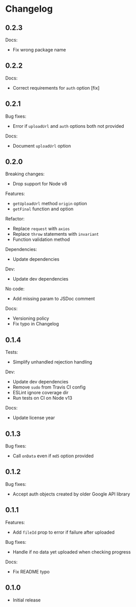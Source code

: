 # Changelog

## 0.2.3

Docs:

* Fix wrong package name

## 0.2.2

Docs:

* Correct requirements for `auth` option [fix]

## 0.2.1

Bug fixes:

* Error if `uploadUrl` and `auth` options both not provided

Docs:

* Document `uploadUrl` option

## 0.2.0

Breaking changes:

* Drop support for Node v8

Features:

* `getUploadUrl` method `origin` option
* `getFinal` function and option

Refactor:

* Replace `request` with `axios`
* Replace `throw` statements with `invariant`
* Function validation method

Dependencies:

* Update dependencies

Dev:

* Update dev dependencies

No code:

* Add missing param to JSDoc comment

Docs:

* Versioning policy
* Fix typo in Changelog

## 0.1.4

Tests:

* Simplify unhandled rejection handling

Dev:

* Update dev dependencies
* Remove `sudo` from Travis CI config
* ESLint ignore coverage dir
* Run tests on CI on Node v13

Docs:

* Update license year

## 0.1.3

Bug fixes:

* Call `onData` even if `md5` option provided

## 0.1.2

Bug fixes:

* Accept auth objects created by older Google API library

## 0.1.1

Features:

* Add `fileId` prop to error if failure after uploaded

Bug fixes:

* Handle if no data yet uploaded when checking progress

Docs:

* Fix README typo

## 0.1.0

* Initial release
